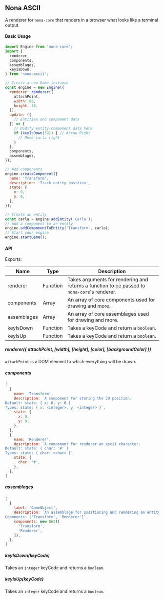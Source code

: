 ## Nona ASCII
A renderer for `nona-core` that renders in a browser what looks like a terminal output.

#### Basic Usage
```Javascript
import Engine from 'nona-core';
import {
  renderer,
  components,
  assemblages,
  keyIsDown,
} from 'nona-ascii';

// Create a new Game instance
const engine = new Engine({
  renderer: renderer({
    attachPoint,
    width: 80,
    height: 30,
  }),
  update: ({
    // Entities and component data
  }) => {
    // Modify entity-component data here
    if (keyIsDown(39)) { // Arrow Right
      // Move carla right
    }
  },
  components,
  assemblages,
});

// Add components
engine.createComponent({
  name: 'Transform',
  description: 'Track entity position',
  state: {
    x: 0,
    y: 0,
  },
});

// Create an entity
const carla = engine.addEntity('Carla');
// Add a component to an entity
engine.addComponentToEntity('Transform', carla);
// Start your engine
engine.startGame();
```

#### API
Exports:

| Name | Type | Description |
| --- | --- | --- |
| renderer | Function | Takes arguments for rendering and returns a function to be passed to `nona-core`'s renderer. |
| components | Array | An array of core components used for drawing and more. |
| assemblages | Array | An array of core assemblages used for drawing and more. |
| keyIsDown | Function | Takes a keyCode and return a `boolean`. |
| keyIsUp | Function | Takes a keyCode and return a `boolean`. |

##### renderer({ attachPoint, [width], [height], [color], [backgroundColor] })
`attachPoint` is a DOM element to which everything will be drawn.

##### components
```javascript
[
  {
    name: 'Transform',
    description: `A component for storing the 2D position.
Default: state: { x: 0, y: 0 }
Types: state: { x: <integer>, y: <integer> }`,
    state: {
      x: 0,
      y: 0,
    },
  },
  {
    name: 'Renderer',
    description: `A component for renderer an ascii character.
Default: state: { char: '#' }
Types: state: { char: <char> }`,
    state: {
      char: '#',
    },
  },
]
```

##### assemblages
```javascript
[
  {
    label: 'GameObject',
    description: `An assemblage for positioning and rendering an entity.
Coponents: ['Transform', 'Renderer']`,
    components: new Set([
      'Transform',
      'Renderer',
    ]),
  },
]
```

##### keyIsDown(keyCode)
Takes an `integer` keyCode and returns a `boolean`.

##### keyIsUp(keyCode)
Takes an `integer` keyCode and returns a `boolean`.
